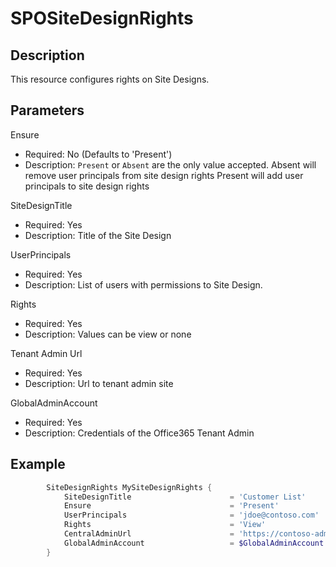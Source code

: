 # SPOSiteDesignRights

## Description

This resource configures rights on Site Designs.

## Parameters

Ensure

- Required: No (Defaults to 'Present')
- Description: `Present` or `Absent` are the only value accepted.
    Absent will remove user principals from site design rights
    Present will add user principals to site design rights

SiteDesignTitle

- Required: Yes
- Description: Title of the Site Design

UserPrincipals

- Required: Yes
- Description: List of users with permissions to Site Design.

Rights

- Required: Yes
- Description: Values can be view or none

Tenant Admin Url

- Required: Yes
- Description: Url to tenant admin site

GlobalAdminAccount

- Required: Yes
- Description: Credentials of the Office365 Tenant Admin

## Example

```PowerShell
        SiteDesignRights MySiteDesignRights {
            SiteDesignTitle                      = 'Customer List'
            Ensure                               = 'Present'
            UserPrincipals                       = 'jdoe@contoso.com'
            Rights                               = 'View'
            CentralAdminUrl                      = 'https://contoso-admin.sharepoint.com'
            GlobalAdminAccount                   = $GlobalAdminAccount
        }
```
